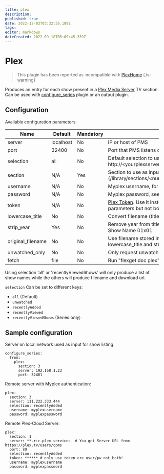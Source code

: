 ```yaml
---
title: plex
description: 
published: true
date: 2022-12-03T03:32:55.189Z
tags: 
editor: markdown
dateCreated: 2022-09-18T05:09:45.359Z
---
```


# Plex
>This plugin has been reported as incompatible with [PlexHome](https://blog.plex.tv/2014/11/20/introducing-plex-home/)
{.is-warning}

Produces an entry for each show present in a  [Plex Media Server](http://www.plexapp.com) TV section. Can be used with [configure_series](/Plugins/configure_series) plugin or an output plugin.

## Configuration
Available configuration parameters:

| Name | Default | Mandatory | Description |
| --- | --- | --- | --- |
| server | localhost | No | IP or host of PMS |
| port | 32400 | No | Port that PMS listens on |
| selection | all | No | Default selection to use, listing can be found at http://\<yourplexserver>:32400/library/sections/\<section>/ |
| section | N/A | Yes | Section to use as input, numerical (/library/sections/\<num>) or section name. |
| username | N/A | No | Myplex username, for logging in to remote servers |
| password | N/A | No | Myplex password, see above |
| token    | N/A | No | [Plex Token](https://support.plex.tv/articles/204059436-finding-an-authentication-token-x-plex-token/). Use it instead of username/password parameters but not both! |
| lowercase_title | No | No | Convert filename (title) to lower case. |
| strip_year | Yes | No | Remove year from title, ex: Show Name (2012) 01x01 => Show Name 01x01 |
| original_filename | No | No | Use filename stored in PMS instead of transformed name. lowercase_title and strip_year will be ignored. |
| unwatched_only | No | No | Only request unwatched media from PMS. |
| fetch | file | No | Run "flexget doc plex" for options. |
Using selection 'all' or 'recentlyViewedShows' will only produce a list of show names while the others will produce filename and download url.

`selection` Can be set to different keys:
- `all` (Default)
- `unwatched`
- `recentlyAdded`
- `recentlyViewed`
- `recentlyViewedShows` (Series only)


## Sample configuration
Server on local network used as input for show listing:
```
configure_series:
  from:
    plex:
      section: 3
      server: 192.168.1.23
      port: 32401
```

Remote server with Myplex authentication:
```
plex:
  section: 3
  server: 111.222.333.444
  selection: recentlyAdded
  username: myplexusername
  password: myplexpassword
```

Remote Plex-Cloud Server:
```
plex:
  section: 1
  server: **.ric.plex.services  # You get Server URL from https://plex.tv/users/cpms
  port: 80
  selection: recentlyAdded
  token: ****** # only use token ore user/pw not both!
  username: myplexusername
  password: myplexpassword
```


